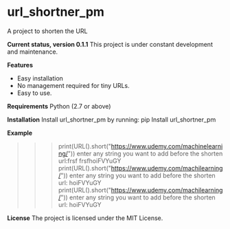 # url_shortner_pm

A project to shorten the URL

**Current status, version 0.1.1**
This project is under constant development and maintenance.

**Features**
<ul><li>Easy installation</l1>
<li>No management required for tiny URLs.</li>
<li>Easy to use.</li>
</ul>

**Requirements**
Python (2.7 or above)

**Installation**
Install url_shortner_pm by running: pip Install url_shortner_pm


**Example**
>>> print(URL().short("https://www.udemy.com/machinelearning/"))
enter any string you want to add before the shorten url:frsf
frsfhoiFVYuGY
>>> print(URL().short("https://www.udemy.com/machilearning/"))
enter any string you want to add before the shorten url:
hoiFVYuGY
>>> print(URL().short("https://www.udemy.com/machilearning/"))
enter any string you want to add before the shorten url:
hoiFVYuGY

**License**
The project is licensed under the MIT License.










